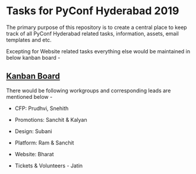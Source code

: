 # Tasks for PyConf Hyderabad 2019

The primary purpose of this repository is to create a central place to keep track of all PyConf Hyderabad related tasks, information, assets, email templates and etc.

Excepting for Website related tasks everything else would be maintained in below kanban board -

## [Kanban Board](https://github.com/HydPy/pyconfhyd2020-tasks/projects/1)

There would be following workgroups and corresponding leads are mentioned below -

- CFP: Prudhvi, Snehith

- Promotions: Sanchit & Kalyan

- Design: Subani

- Platform: Ram & Sanchit

- Website: Bharat

- Tickets & Volunteers - Jatin
